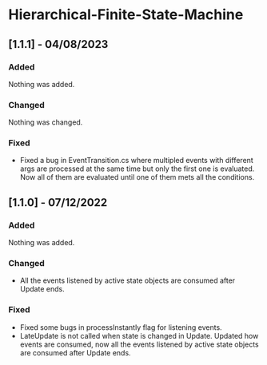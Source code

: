 # Hierarchical-Finite-State-Machine

## [1.1.1] - 04/08/2023
 
### Added
 Nothing was added.
### Changed
 Nothing was changed.
### Fixed
 * Fixed a bug in EventTransition.cs where multipled events with different args are processed at the same time but only the first one is evaluated. Now all of them are evaluated until one of them mets all the conditions.


## [1.1.0] - 07/12/2022
 
### Added
   Nothing was added.
### Changed
 * All the events listened by active state objects are consumed after Update ends.
### Fixed
  * Fixed some bugs in processInstantly flag for listening events.
  * LateUpdate is not called when state is changed in Update. Updated how events are consumed, now all the events listened by active state objects are consumed after Update ends. 